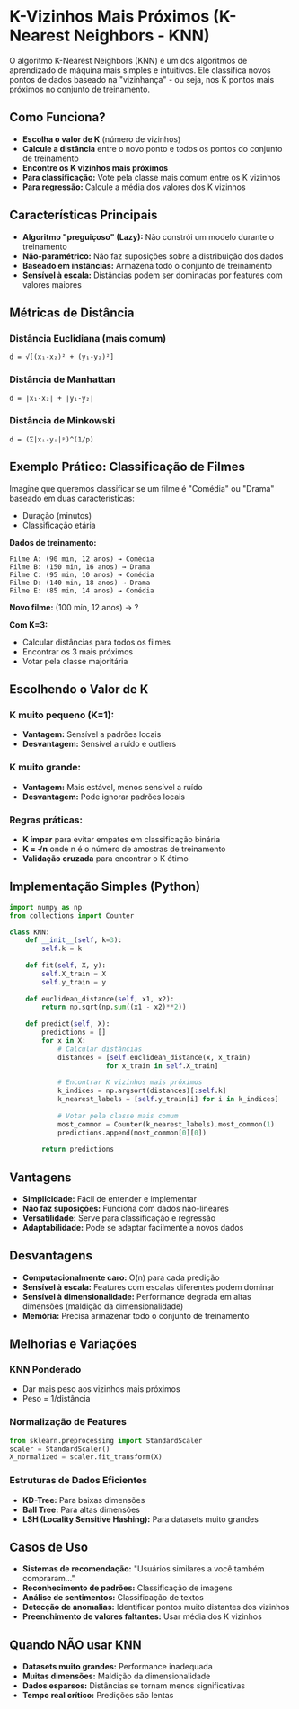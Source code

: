 # K-Vizinhos Mais Próximos (K-Nearest Neighbors - KNN)

O algoritmo K-Nearest Neighbors (KNN) é um dos algoritmos de aprendizado de máquina mais simples e intuitivos. Ele classifica novos pontos de dados baseado na "vizinhança" - ou seja, nos K pontos mais próximos no conjunto de treinamento.

## Como Funciona?

- **Escolha o valor de K** (número de vizinhos)
- **Calcule a distância** entre o novo ponto e todos os pontos do conjunto de treinamento
- **Encontre os K vizinhos mais próximos**
- **Para classificação:** Vote pela classe mais comum entre os K vizinhos
- **Para regressão:** Calcule a média dos valores dos K vizinhos

## Características Principais

- **Algoritmo "preguiçoso" (Lazy):** Não constrói um modelo durante o treinamento
- **Não-paramétrico:** Não faz suposições sobre a distribuição dos dados
- **Baseado em instâncias:** Armazena todo o conjunto de treinamento
- **Sensível à escala:** Distâncias podem ser dominadas por features com valores maiores

## Métricas de Distância

### Distância Euclidiana (mais comum)
```
d = √[(x₁-x₂)² + (y₁-y₂)²]
```

### Distância de Manhattan
```
d = |x₁-x₂| + |y₁-y₂|
```

### Distância de Minkowski
```
d = (Σ|xᵢ-yᵢ|ᵖ)^(1/p)
```

## Exemplo Prático: Classificação de Filmes

Imagine que queremos classificar se um filme é "Comédia" ou "Drama" baseado em duas características:
- Duração (minutos)
- Classificação etária

**Dados de treinamento:**
```
Filme A: (90 min, 12 anos) → Comédia
Filme B: (150 min, 16 anos) → Drama  
Filme C: (95 min, 10 anos) → Comédia
Filme D: (140 min, 18 anos) → Drama
Filme E: (85 min, 14 anos) → Comédia
```

**Novo filme:** (100 min, 12 anos) → ?

**Com K=3:**
- Calcular distâncias para todos os filmes
- Encontrar os 3 mais próximos
- Votar pela classe majoritária

## Escolhendo o Valor de K

### K muito pequeno (K=1):
- **Vantagem:** Sensível a padrões locais
- **Desvantagem:** Sensível a ruído e outliers

### K muito grande:
- **Vantagem:** Mais estável, menos sensível a ruído
- **Desvantagem:** Pode ignorar padrões locais

### Regras práticas:
- **K ímpar** para evitar empates em classificação binária
- **K = √n** onde n é o número de amostras de treinamento
- **Validação cruzada** para encontrar o K ótimo

## Implementação Simples (Python)

```python
import numpy as np
from collections import Counter

class KNN:
    def __init__(self, k=3):
        self.k = k
    
    def fit(self, X, y):
        self.X_train = X
        self.y_train = y
    
    def euclidean_distance(self, x1, x2):
        return np.sqrt(np.sum((x1 - x2)**2))
    
    def predict(self, X):
        predictions = []
        for x in X:
            # Calcular distâncias
            distances = [self.euclidean_distance(x, x_train) 
                        for x_train in self.X_train]
            
            # Encontrar K vizinhos mais próximos
            k_indices = np.argsort(distances)[:self.k]
            k_nearest_labels = [self.y_train[i] for i in k_indices]
            
            # Votar pela classe mais comum
            most_common = Counter(k_nearest_labels).most_common(1)
            predictions.append(most_common[0][0])
        
        return predictions
```

## Vantagens

- **Simplicidade:** Fácil de entender e implementar
- **Não faz suposições:** Funciona com dados não-lineares
- **Versatilidade:** Serve para classificação e regressão
- **Adaptabilidade:** Pode se adaptar facilmente a novos dados

## Desvantagens

- **Computacionalmente caro:** O(n) para cada predição
- **Sensível à escala:** Features com escalas diferentes podem dominar
- **Sensível à dimensionalidade:** Performance degrada em altas dimensões (maldição da dimensionalidade)
- **Memória:** Precisa armazenar todo o conjunto de treinamento

## Melhorias e Variações

### KNN Ponderado
- Dar mais peso aos vizinhos mais próximos
- Peso = 1/distância

### Normalização de Features
```python
from sklearn.preprocessing import StandardScaler
scaler = StandardScaler()
X_normalized = scaler.fit_transform(X)
```

### Estruturas de Dados Eficientes
- **KD-Tree:** Para baixas dimensões
- **Ball Tree:** Para altas dimensões
- **LSH (Locality Sensitive Hashing):** Para datasets muito grandes

## Casos de Uso

- **Sistemas de recomendação:** "Usuários similares a você também compraram..."
- **Reconhecimento de padrões:** Classificação de imagens
- **Análise de sentimentos:** Classificação de textos
- **Detecção de anomalias:** Identificar pontos muito distantes dos vizinhos
- **Preenchimento de valores faltantes:** Usar média dos K vizinhos

## Quando NÃO usar KNN

- **Datasets muito grandes:** Performance inadequada
- **Muitas dimensões:** Maldição da dimensionalidade
- **Dados esparsos:** Distâncias se tornam menos significativas
- **Tempo real crítico:** Predições são lentas
